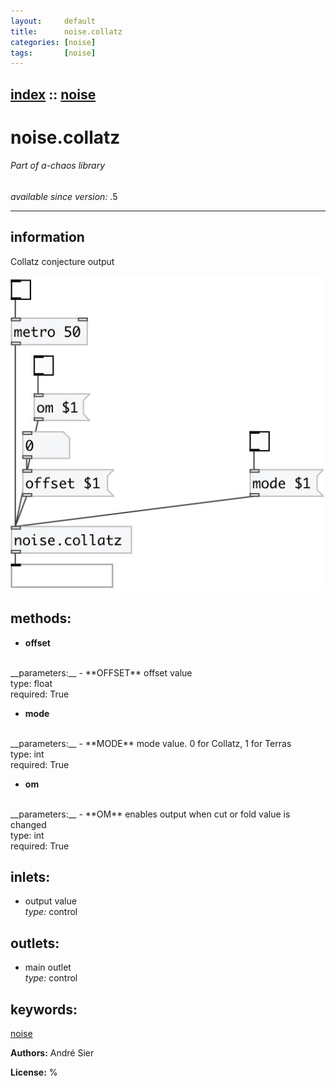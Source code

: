 ```yaml
---
layout:     default
title:      noise.collatz
categories: [noise]
tags:       [noise]
---
```

[index](index.html) :: [noise](category_noise.html)
---

# noise.collatz

###### Part of a-chaos library

*available since version:* .5

---


## information
Collatz conjecture output


[![example](../examples/img/noise.collatz.jpg)](../examples/pd/noise.collatz.pd)





## methods:

* **offset**
<br>
  __parameters:__
  - **OFFSET** offset value<br>
    type: float <br>
    required: True <br>

* **mode**
<br>
  __parameters:__
  - **MODE** mode value. 0 for Collatz, 1 for Terras<br>
    type: int <br>
    required: True <br>

* **om**
<br>
  __parameters:__
  - **OM** enables output when cut or fold value is changed<br>
    type: int <br>
    required: True <br>






## inlets:

* output value<br>
_type:_ control



## outlets:

* main outlet<br>
_type:_ control



## keywords:

[noise](keywords/noise.html)






**Authors:** André Sier




**License:** %





